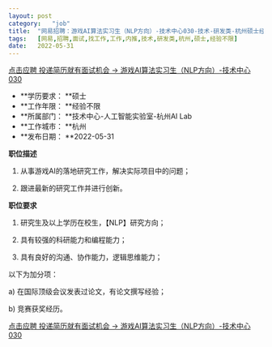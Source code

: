 ```yaml
---
layout:	post
category:	"job"
title:	"网易招聘：游戏AI算法实习生（NLP方向）-技术中心030-技术-研发类-杭州硕士经验不限"
tags:	[网易,招聘,面试,找工作,工作,内推,技术,研发类,杭州,硕士,经验不限]
date:	2022-05-31
---
```


[点击应聘 投递简历就有面试机会 ->  游戏AI算法实习生（NLP方向）-技术中心030](http://mobile.bole.netease.com/bole/boleDetail?id=35990&employeeId=346f03c3cda5f04c&key=all)



- **学历要求： **硕士
- **工作年限： **经验不限
- **所属部门： **技术中心-人工智能实验室-杭州AI Lab
- **工作城市： **杭州
- **发布日期： **2022-05-31



**职位描述**

1. 从事游戏AI的落地研究工作，解决实际项目中的问题；

2. 跟进最新的研究工作并进行创新。



**职位要求**

1. 研究生及以上学历在校生，【NLP】研究方向；

2. 具有较强的科研能力和编程能力；

3. 具有良好的沟通、协作能力，逻辑思维能力；

以下为加分项：

a) 在国际顶级会议发表过论文，有论文撰写经验；

b) 竞赛获奖经历。



[点击应聘 投递简历就有面试机会 ->  游戏AI算法实习生（NLP方向）-技术中心030](http://mobile.bole.netease.com/bole/boleDetail?id=35990&employeeId=346f03c3cda5f04c&key=all)